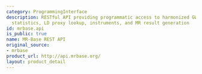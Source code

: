 ```yaml
---
category: ProgrammingInterface
description: RESTful API providing programmatic access to harmonized GWAS summary
  statistics, LD proxy lookup, instruments, and MR result generation
id: mrbase.api
is_public: true
name: MR-Base REST API
original_source:
- mrbase
product_url: http://api.mrbase.org/
layout: product_detail
---
```

